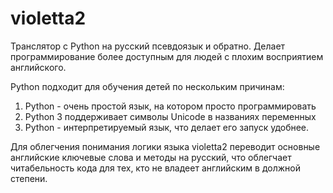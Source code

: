 # violetta2

Транслятор с Python на русский псевдоязык и обратно. Делает программирование более доступным для людей с плохим восприятием английского.

Python подходит для обучения детей по нескольким причинам: 

1. Python - очень простой язык, на котором просто программировать
2. Python 3 поддерживает символы Unicode в названиях переменных
2. Python - интерпретируемый язык, что делает его запуск удобнее.

Для облегчения понимания логики языка violetta2 переводит основные английские ключевые слова и методы на русский, что облегчает читабельность кода для тех, кто не владеет английским в должной степени.
